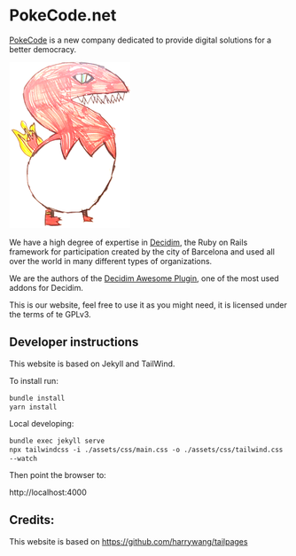 PokeCode.net
============

[PokeCode](https://pokecode.net) is a new company dedicated to provide digital solutions for a better democracy.

![PokeCode Logo](assets/img/mini-pokecode-logo.png)

We have a high degree of expertise in [Decidim](https://decidim.org), the Ruby on Rails framework for participation created by the city of Barcelona and used all over the world in many different types of organizations.

We are the authors of the [Decidim Awesome Plugin](https://github.com/Platoniq/decidim-module-decidim_awesome), one of the most used addons for Decidim.

This is our website, feel free to use it as you might need, it is licensed under the terms of te GPLv3.

Developer instructions
----------------------

This website is based on Jekyll and TailWind.

To install run:

```
bundle install
yarn install
```

Local developing:

```
bundle exec jekyll serve
npx tailwindcss -i ./assets/css/main.css -o ./assets/css/tailwind.css --watch
```

Then point the browser to:

http://localhost:4000

Credits:
-------

This website is based on https://github.com/harrywang/tailpages